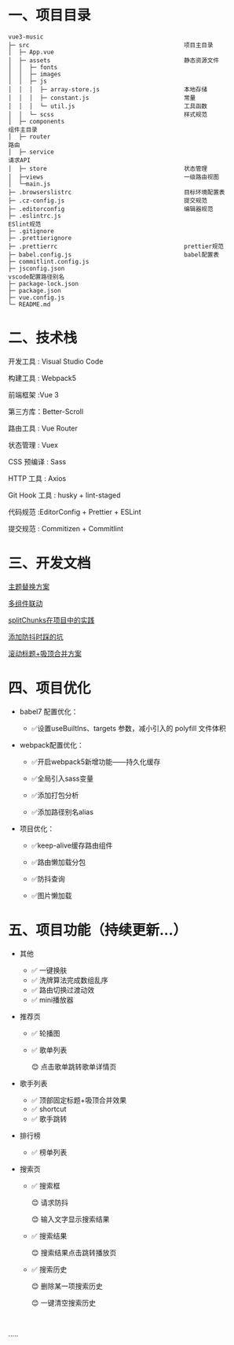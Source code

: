 # 一、项目目录

```
vue3-music
├─ src                                            项目主目录
│  ├─ App.vue
│  ├─ assets                                      静态资源文件
│  │  ├─ fonts
│  │  ├─ images
│  │  ├─ js
│  │  │  ├─ array-store.js                        本地存储
│  │  │  ├─ constant.js                           常量
│  │  │  └─ util.js                               工具函数
│  │  └─ scss                                     样式规范
│  ├─ components																	组件主目录
│  ├─ router																			路由
│  ├─ service																			请求API
│  ├─ store                                       状态管理
│  ├─views                                        一级路由视图
│  └─main.js
├─ .browserslistrc                                目标环境配置表
├─ .cz-config.js                                  提交规范
├─ .editorconfig                                  编辑器规范
├─ .eslintrc.js																	  ESlint规范
├─ .gitignore 
├─ .prettierignore
├─ .prettierrc                                    prettier规范
├─ babel.config.js                                babel配置表
├─ commitlint.config.js
├─ jsconfig.json															 	  vscode配置路径别名
├─ package-lock.json
├─ package.json
├─ vue.config.js
└─ README.md
```



# 二、技术栈

开发工具 : Visual Studio Code

构建工具 :  Webpack5

前端框架 :Vue 3

第三方库：Better-Scroll

路由工具 : Vue Router

状态管理 : Vuex 

CSS 预编译 : Sass 

HTTP 工具 : Axios

Git Hook 工具 : husky + lint-staged

代码规范 :EditorConfig + Prettier + ESLint

提交规范 : Commitizen + Commitlint



# 三、开发文档

[主题替换方案](./docx/主题替换.md)

[多组件联动](./docx/多组件联动.md)

[splitChunks在项目中的实践](./docx/splitChunks在项目中的实践.md)

[添加防抖时踩的坑](./docx/添加防抖时踩的坑.md)

[滚动标题+吸顶合并方案](./docx/滚动标题+吸顶合并方案.md)



# 四、项目优化

+ babel7 配置优化：

  + ✅设置useBuiltIns、targets 参数，减小引入的 polyfill 文件体积

+ webpack配置优化：

  + ✅开启webpack5新增功能——持久化缓存

  + ✅全局引入sass变量

  + ✅添加打包分析

  + ✅添加路径别名alias

    

+ 项目优化：

  + ✅keep-alive缓存路由组件
  
  + ✅路由懒加载分包
  
  + ✅防抖查询
  
  + ✅图片懒加载
  
    
  
  



# 五、项目功能（持续更新...）

+ 其他

  + ✅ 一键换肤
  + ✅ 洗牌算法完成数组乱序
  + ✅ 路由切换过渡动效
  + ✅ mini播放器

+ 推荐页
  + ✅ 轮播图
  
  + ✅ 歌单列表
  
    :blush: 点击歌单跳转歌单详情页
  
+ 歌手列表
  + ✅ 顶部固定标题+吸顶合并效果
  + ✅ shortcut
  + ✅ 歌手跳转
  
+ 排行榜
  + ✅ 榜单列表
  
+ 搜索页
  + ✅ 搜索框
    
    :blush: 请求防抖
    
    :blush: 输入文字显示搜索结果
    
  + ✅ 搜索结果
    
    :blush: 搜索结果点击跳转播放页
    
  + ✅ 搜索历史
    
    :blush: 删除某一项搜索历史
    
    :blush: 一键清空搜索历史

​	

 .....

























